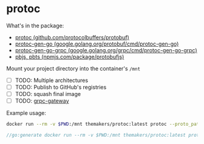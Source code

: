 # protoc

What's in the package:
- [protoc (github.com/protocolbuffers/protobuf)](https://github.com/protocolbuffers/protobuf)
- [protoc-gen-go (google.golang.org/protobuf/cmd/protoc-gen-go)](https://github.com/protocolbuffers/protobuf-go/tree/master/cmd/protoc-gen-go)
- [protoc-gen-go-grpc (google.golang.org/grpc/cmd/protoc-gen-go-grpc)](https://github.com/grpc/grpc-go/tree/master/cmd/protoc-gen-go-grpc)
- [pbjs, pbts (npmjs.com/package/protobufjs)](https://www.npmjs.com/package/protobufjs)

Mount your project directory into the container's `/mnt`


- [ ] TODO: Multiple architectures
- [ ] TODO: Publish to GitHub's registries
- [ ] TODO: squash final image
- [ ] TODO: [grpc-gateway](https://github.com/grpc-ecosystem/grpc-gateway)

Example usage:

```bash
docker run --rm -v $PWD:/mnt themakers/protoc:latest protoc --proto_path=proto-defs --go_out=. --go_opt=paths=source_relative proto-defs/my.proto
```

```go
//go:generate docker run --rm -v $PWD:/mnt themakers/protoc:latest protoc --proto_path=proto-defs --go_out=. --go_opt=paths=source_relative proto-defs/my.proto
```
